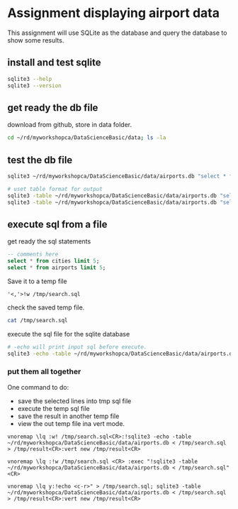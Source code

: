 # Assignment displaying airport data

This assignment will use SQLite as the database and query the database to show some results.

## install and test sqlite

```bash
sqlite3 --help
sqlite3 --version
``` 

## get ready the db file

download from github, store in data folder.

```bash
cd ~/rd/myworkshopca/DataScienceBasic/data; ls -la
```

## test the db file

```bash
sqlite3 ~/rd/myworkshopca/DataScienceBasic/data/airports.db "select * from cities limit 10"

# uset table format for output
sqlite3 -table ~/rd/myworkshopca/DataScienceBasic/data/airports.db "select * from cities limit 10"
sqlite3 -table ~/rd/myworkshopca/DataScienceBasic/data/airports.db "select * from airports limit 10"
```

## execute sql from a file

get ready the sql statements

```sql
-- comments here
select * from cities limit 5;
select * from airports limit 5;
```

Save it to a temp file
```vim
'<,'>!w /tmp/search.sql
```

check the saved temp file.
```bash
cat /tmp/search.sql
```

execute the sql file for the sqlite database
```bash
# -echo will print input sql before execute.
sqlite3 -echo -table ~/rd/myworkshopca/DataScienceBasic/data/airports.db < /tmp/search.sql
```

### put them all together

One command to do:
- save the selected lines into tmp sql file
- execute the temp sql file
- save the result in another temp file
- view the out temp file ina vert mode.

```vim
vnoremap \lq :w! /tmp/search.sql<CR>:!sqlite3 -echo -table ~/rd/myworkshopca/DataScienceBasic/data/airports.db < /tmp/search.sql > /tmp/result<CR>:vert new /tmp/result<CR>

vnoremap \lq :!w /tmp/search.sql <CR> :exec "!sqlite3 -table ~/rd/myworkshopca/DataScienceBasic/data/airports.db < /tmp/search.sql"<CR>

vnoremap \lq y:!echo <c-r>" > /tmp/search.sql; sqlite3 -table ~/rd/myworkshopca/DataScienceBasic/data/airports.db < /tmp/search.sql > /tmp/result<CR>:vert new /tmp/result<CR>
```
